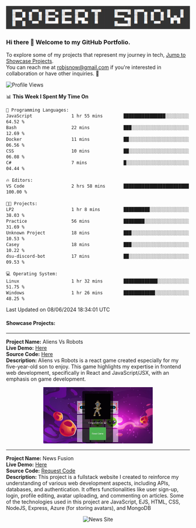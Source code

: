 <img alt="myname" src="assets/name.png" />

### Hi there 👋 Welcome to my GitHub Portfolio.
To explore some of my projects that represent my journey in tech, [Jump to Showcase Projects](#showcase-projects).  
You can reach me at robjsnow@gmail.com if you're interested in collaboration or have other inquiries.  :briefcase:



<!--START_SECTION:waka-->
![Profile Views](http://img.shields.io/badge/Profile%20Views-0-blue)

📊 **This Week I Spent My Time On** 

```text
💬 Programming Languages: 
JavaScript               1 hr 55 mins        ████████████████░░░░░░░░░   64.52 % 
Bash                     22 mins             ███░░░░░░░░░░░░░░░░░░░░░░   12.69 % 
Docker                   11 mins             ██░░░░░░░░░░░░░░░░░░░░░░░   06.56 % 
CSS                      10 mins             ██░░░░░░░░░░░░░░░░░░░░░░░   06.08 % 
C#                       7 mins              █░░░░░░░░░░░░░░░░░░░░░░░░   04.44 % 

🔥 Editors: 
VS Code                  2 hrs 58 mins       █████████████████████████   100.00 % 

🐱‍💻 Projects: 
LP2                      1 hr 8 mins         ██████████░░░░░░░░░░░░░░░   38.03 % 
Practice                 56 mins             ████████░░░░░░░░░░░░░░░░░   31.69 % 
Unknown Project          18 mins             ███░░░░░░░░░░░░░░░░░░░░░░   10.53 % 
Casey                    18 mins             ███░░░░░░░░░░░░░░░░░░░░░░   10.22 % 
dsu-discord-bot          17 mins             ██░░░░░░░░░░░░░░░░░░░░░░░   09.53 % 

💻 Operating System: 
Linux                    1 hr 32 mins        █████████████░░░░░░░░░░░░   51.75 % 
Windows                  1 hr 26 mins        ████████████░░░░░░░░░░░░░   48.25 % 
```


 Last Updated on 08/06/2024 18:34:01 UTC
<!--END_SECTION:waka-->

<!--
**robjsnow/robjsnow** is a ✨ _special_ ✨ repository because its `README.md` (this file) appears on your GitHub profile.

Here are some ideas to get you started:

- 🔭 I’m currently working on ...
- 🌱 I’m currently learning ...
- 👯 I’m looking to collaborate on ...
- 🤔 I’m looking for help with ...
- 💬 Ask me about ...
- 📫 How to reach me: ...
- 😄 Pronouns: ...
- ⚡ Fun fact: ...
-->

#### Showcase Projects:

---

**Project Name:** Aliens Vs Robots  
**Live Demo:** [Here](https://yellow-water-02e94ce10.4.azurestaticapps.net/)  
**Source Code:** [Here](https://github.com/robjsnow/avr/)  
**Description:** Aliens vs Robots is a react game created especially for my five-year-old son to enjoy. This game highlights my expertise in frontend web development, specifically in React and JavaScript/JSX, with an emphasis on game development.  
<div align="center"><a href="https://yellow-water-02e94ce10.4.azurestaticapps.net/">
  <img src="https://github.com/robjsnow/avr/blob/main/screenshots/avrSS.jpg?raw=true" alt="Dancing Robot" width="300" />
</a></div>

---
**Project Name:**  News Fusion  
**Live Demo:**  [Here](https://newsfusion-3a88334147f8.herokuapp.com/)  
**Source Code:**  [Request Code](mailto:robjsnow@gmailcom)  
**Description:**  This project is a fullstack website I created to reinforce my understanding of various web development aspects, including APIs, databases, and authentication. It offers functionalities like user sign-up, login, profile editing, avatar uploading, and commenting on articles. Some of the technologies used in this project are JavaScript, EJS, HTML, CSS, NodeJS, Express, Azure (for storing avatars), and MongoDB
<div align="center"<a href="https://yellow-water-02e94ce10.4.azurestaticapps.net/">
  <img src="https://ashy-desert-0dbaf2a10.4.azurestaticapps.net/news1.jpeg" alt="News Site" width="300" />
</a></div>

